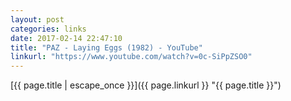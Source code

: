 ```yaml
---
layout: post
categories: links
date: 2017-02-14 22:47:10
title: "PAZ - Laying Eggs (1982) - YouTube"
linkurl: "https://www.youtube.com/watch?v=0c-SiPpZSO0"
---
```

[{{ page.title | escape_once }}]({{ page.linkurl }} "{{ page.title }}")
